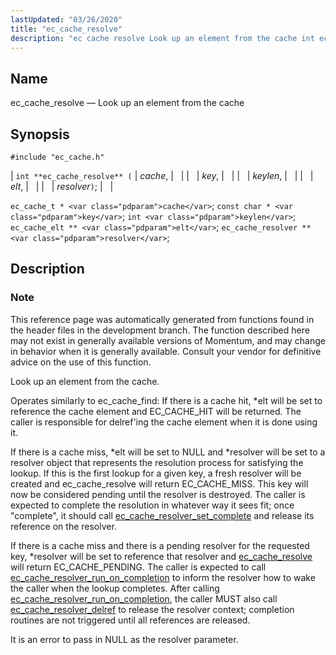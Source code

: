 ```yaml
---
lastUpdated: "03/26/2020"
title: "ec_cache_resolve"
description: "ec cache resolve Look up an element from the cache int ec cache resolve cache key keylen elt resolver ec cache t cache const char key int keylen ec cache elt elt ec cache resolver resolver This reference page was automatically generated from functions found in the header files in..."
---
```


<a name="apis.ec_cache_resolve"></a> 
## Name

ec_cache_resolve — Look up an element from the cache

## Synopsis

`#include "ec_cache.h"`

| `int **ec_cache_resolve** (` | <var class="pdparam">cache</var>, |   |
|   | <var class="pdparam">key</var>, |   |
|   | <var class="pdparam">keylen</var>, |   |
|   | <var class="pdparam">elt</var>, |   |
|   | <var class="pdparam">resolver</var>`)`; |   |

`ec_cache_t * <var class="pdparam">cache</var>`;
`const char * <var class="pdparam">key</var>`;
`int <var class="pdparam">keylen</var>`;
`ec_cache_elt ** <var class="pdparam">elt</var>`;
`ec_cache_resolver ** <var class="pdparam">resolver</var>`;<a name="idp50903824"></a> 
## Description

### Note

This reference page was automatically generated from functions found in the header files in the development branch. The function described here may not exist in generally available versions of Momentum, and may change in behavior when it is generally available. Consult your vendor for definitive advice on the use of this function.

Look up an element from the cache.

Operates similarly to ec_cache_find: If there is a cache hit, *elt will be set to reference the cache element and EC_CACHE_HIT will be returned. The caller is responsible for delref'ing the cache element when it is done using it.

If there is a cache miss, *elt will be set to NULL and *resolver will be set to a resolver object that represents the resolution process for satisfying the lookup. If this is the first lookup for a given key, a fresh resolver will be created and ec_cache_resolve will return EC_CACHE_MISS. This key will now be considered pending until the resolver is destroyed. The caller is expected to complete the resolution in whatever way it sees fit; once "complete", it should call [ec_cache_resolver_set_complete](/momentum/3/3-api/apis-ec-cache-resolver-set-complete) and release its reference on the resolver.

If there is a cache miss and there is a pending resolver for the requested key, *resolver will be set to reference that resolver and [ec_cache_resolve](/momentum/3/3-api/apis-ec-cache-resolve) will return EC_CACHE_PENDING. The caller is expected to call [ec_cache_resolver_run_on_completion](/momentum/3/3-api/apis-ec-cache-resolver-run-on-completion) to inform the resolver how to wake the caller when the lookup completes. After calling [ec_cache_resolver_run_on_completion](/momentum/3/3-api/apis-ec-cache-resolver-run-on-completion), the caller MUST also call [ec_cache_resolver_delref](/momentum/3/3-api/apis-ec-cache-resolver-delref) to release the resolver context; completion routines are not triggered until all references are released.

It is an error to pass in NULL as the resolver parameter.